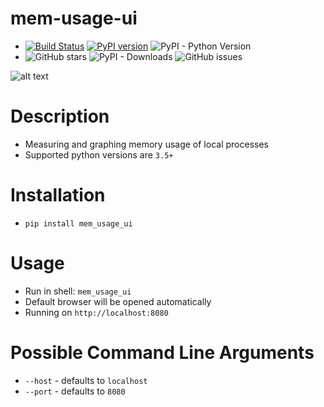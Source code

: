 mem-usage-ui
============

- [![Build Status](https://travis-ci.org/parikls/mem_usage_ui.svg?branch=master)](https://travis-ci.org/parikls/mem_usage_ui) [![PyPI version](https://badge.fury.io/py/mem-usage-ui.svg)](https://badge.fury.io/py/mem-usage-ui) ![PyPI - Python Version](https://img.shields.io/pypi/pyversions/mem_usage_ui.svg)
- ![GitHub stars](https://img.shields.io/github/stars/parikls/mem_usage_ui.svg) ![PyPI - Downloads](https://img.shields.io/pypi/dm/mem_usage_ui.svg) ![GitHub issues](https://img.shields.io/github/issues/parikls/mem_usage_ui.svg)


![alt text](https://raw.githubusercontent.com/parikls/mem_usage_ui/master/mem_usage_ui.png)

Description
===========

- Measuring and graphing memory usage of local processes
- Supported python versions are `3.5+`

Installation
============

- `pip install mem_usage_ui`

Usage
=====

- Run in shell: `mem_usage_ui`
- Default browser will be opened automatically
- Running on `http://localhost:8080`

Possible Command Line Arguments
===============================

- `--host` - defaults to `localhost`
- `--port` - defaults to `8080`